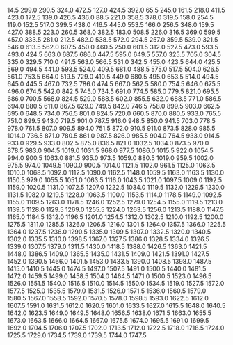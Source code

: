 14.5 299.0 290.5 324.0 472.5 127.0 424.5 392.0 65.5 245.0 
161.5 218.0 411.5 423.0 172.5 139.0 426.5 436.0 88.5 221.0 
358.5 378.0 319.5 158.0 254.5 119.0 152.5 517.0 399.5 438.0 
416.5 445.0 553.5 166.0 256.5 348.0 159.5 427.0 388.5 223.0 
260.5 368.0 382.5 183.0 508.5 226.0 316.5 369.0 599.5 457.0 
333.5 281.0 212.5 482.0 538.5 572.0 294.5 257.0 359.5 539.0 
321.5 546.0 613.5 562.0 607.5 450.0 460.5 250.0 601.5 312.0 
527.5 473.0 593.5 493.0 424.5 663.0 687.5 686.0 447.5 595.0 
649.5 557.0 325.5 705.0 304.5 335.0 329.5 710.0 491.5 563.0 
566.5 531.0 342.5 455.0 423.5 644.0 425.5 569.0 494.5 441.0 
593.5 524.0 409.5 681.0 488.5 575.0 517.5 504.0 626.5 561.0 
753.5 664.0 519.5 729.0 410.5 449.0 680.5 495.0 653.5 514.0 
494.5 645.0 445.5 467.0 732.5 786.0 474.5 667.0 562.5 580.0 
754.5 646.0 675.5 496.0 674.5 542.0 842.5 745.0 734.5 691.0 
774.5 585.0 779.5 821.0 695.5 686.0 700.5 568.0 824.5 529.0 
588.5 602.0 855.5 632.0 688.5 771.0 586.5 694.0 880.5 611.0 
867.5 629.0 749.5 842.0 746.5 758.0 899.5 903.0 662.5 695.0 
648.5 734.0 756.5 801.0 824.5 720.0 660.5 870.0 880.5 933.0 
765.5 751.0 899.5 943.0 719.5 901.0 787.5 916.0 948.5 850.0 
941.5 703.0 778.5 978.0 761.5 807.0 909.5 894.0 751.5 872.0 
910.5 911.0 873.5 828.0 985.5 1014.0 736.5 871.0 780.5 861.0 
987.5 826.0 985.5 904.0 764.5 933.0 914.5 933.0 929.5 933.0 
802.5 875.0 836.5 821.0 1032.5 1034.0 873.5 970.0 878.5 983.0 
904.5 1019.0 1031.5 968.0 977.5 1086.0 1015.5 922.0 1054.5 994.0 
900.5 1063.0 881.5 935.0 973.5 1059.0 880.5 1019.0 959.5 1002.0 
975.5 974.0 1049.5 1090.0 900.5 1014.0 1121.5 1102.0 961.5 1125.0 
1063.5 1010.0 1068.5 1092.0 1112.5 1090.0 1162.5 1148.0 1059.5 1163.0 
1163.5 1130.0 1150.5 979.0 1055.5 1051.0 1063.5 1116.0 1043.5 1021.0 
1097.5 1009.0 1192.5 1159.0 1020.5 1131.0 1072.5 1207.0 1222.5 1034.0 
1119.5 1132.0 1229.5 1230.0 1131.5 1082.0 1219.5 1228.0 1063.5 1100.0 
1153.5 1114.0 1178.5 1149.0 1092.5 1155.0 1109.5 1263.0 1178.5 1246.0 
1252.5 1279.0 1254.5 1155.0 1119.5 1213.0 1139.5 1128.0 1129.5 1269.0 
1255.5 1224.0 1263.5 1256.0 1213.5 1188.0 1147.5 1165.0 1184.5 1312.0 
1196.5 1201.0 1254.5 1312.0 1302.5 1210.0 1192.5 1200.0 1275.5 1311.0 
1285.5 1326.0 1206.5 1216.0 1301.5 1264.0 1357.5 1366.0 1225.5 1364.0 
1237.5 1236.0 1290.5 1335.0 1309.5 1307.0 1332.5 1320.0 1340.5 1302.0 
1335.5 1310.0 1398.5 1367.0 1327.5 1386.0 1328.5 1334.0 1326.5 1339.0 
1307.5 1379.0 1311.5 1430.0 1418.5 1388.0 1426.5 1363.0 1421.5 1448.0 
1386.5 1409.0 1365.5 1435.0 1431.5 1409.0 1421.5 1391.0 1427.5 1452.0 
1390.5 1466.0 1401.5 1453.0 1433.5 1390.0 1408.5 1398.0 1487.5 1415.0 
1410.5 1445.0 1474.5 1497.0 1507.5 1491.0 1500.5 1440.0 1481.5 1472.0 
1459.5 1499.0 1458.5 1504.0 1464.5 1471.0 1500.5 1523.0 1496.5 1526.0 
1551.5 1540.0 1516.5 1510.0 1514.5 1550.0 1534.5 1519.0 1527.5 1572.0 
1577.5 1525.0 1535.5 1579.0 1531.5 1526.0 1571.5 1536.0 1560.5 1579.0 
1580.5 1567.0 1558.5 1592.0 1570.5 1578.0 1598.5 1593.0 1622.5 1612.0 
1607.5 1591.0 1631.5 1612.0 1620.5 1601.0 1633.5 1627.0 1615.5 1648.0 
1640.5 1642.0 1623.5 1649.0 1649.5 1648.0 1656.5 1638.0 1671.5 1663.0 
1655.5 1673.0 1663.5 1666.0 1664.5 1667.0 1675.5 1674.0 1695.5 1691.0 
1699.5 1692.0 1704.5 1706.0 1707.5 1702.0 1713.5 1712.0 1722.5 1718.0 
1718.5 1724.0 1725.5 1729.0 1734.5 1739.0 1739.5 1744.0 1747.5 